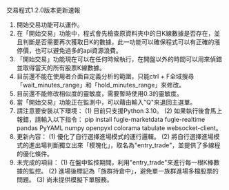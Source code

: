 交易程式1.2.0版本更新速報

1. 開始交易功能可以運作。
2. 在「開始交易」功能中，程式會先檢查原資料夾中的日K線數據是否存在，並且判斷是否需要再次獲取日K的數據，此一功能可以確保程式可以有正確的漲停價，也可以避免過多的api資源浪費。
3. 「開始交易」功能現在可以在任何時候執行，在開盤以外的時間可以用來偵錯並取得當天的所有股票K線數據。
4. 目前還不能在使用者介面自定義分析的範圍，只能ctrl + F全域搜尋「wait_minutes_range」和「hold_minutes_range」來修改。
5. 目前還不能修改相似度的靈敏度，需要暫時使用0.3的靈敏度。
6. 當「開始交易」功能正在監測中，可以藉由輸入"Q"來退回主選單。
7. 請注意要安裝以下環境：
  (1) 目前只支援Python 3.10。
  (2) 如果執行後會馬上報錯，請輸入以下指令： pip install fugle-marketdata fugle-realtime pandas PyYAML numpy openpyxl colorama tabulate websocket-client。
9. 更新內容：
  (1) 優化了自行選擇進場模式的運行邏輯。
  (2) 將自行選擇進場模式的進出場判斷獨立出來「模塊化」，取名為"entry_trade"，並提供了多線程的優化條件。
10. 未完成的項目：
  (1) 在盤中監控期間，利用"entry_trade"來進行每一根K棒數據的監控。
  (2) 進場後標記為「族群持倉中」，避免單一族群進場多檔股票的問題。
  (3) 尚未提供模擬下單服務。
